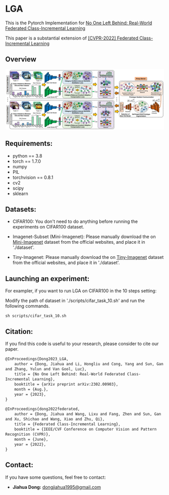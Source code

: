 # LGA

This is the Pytorch Implementation for [No One Left Behind: Real-World Federated Class-Incremental Learning](https://arxiv.org/abs/2302.00903)

This paper is a substantial extension of [[CVPR-2022] Federated Class-Incremental Learning](https://openaccess.thecvf.com/content/CVPR2022/html/Dong_Federated_Class-Incremental_Learning_CVPR_2022_paper.html)


## Overview
![image](https://github.com/JiahuaDong/LGA/blob/main/data/overview.png)

## Requirements:
* python == 3.8
* torch == 1.7.0
* numpy
* PIL
* torchvision == 0.8.1
* cv2
* scipy
* sklearn

## Datasets:
* CIFAR100: You don't need to do anything before running the experiments on CIFAR100 dataset.

* Imagenet-Subset (Mini-Imagenet): Please manually download the on [Mini-Imagenet](https://github.com/yaoyao-liu/mini-imagenet-tools) dataset from the official websites, and place it in './dataset'.

* Tiny-Imagenet: Please manually download the on [Tiny-Imagenet](https://github.com/seshuad/IMagenet) dataset from the official websites, and place it in './dataset'.
## Launching an experiment:

For exampler, if you want to run LGA on CIFAR100 in the 10 steps setting:

Modify the path of dataset in './scripts/cifar_task_10.sh' and run the following commands.

    sh scripts/cifar_task_10.sh
  
## Citation:

If you find this code is useful to your research, please consider to cite our paper.

```
@InProceedings{Dong2023_LGA,
    author = {Dong, Jiahua and Li, Hongliu and Cong, Yang and Sun, Gan and Zhang, Yulun and Van Gool, Luc},
    title = {No One Left Behind: Real-World Federated Class-Incremental Learning},
    booktitle = {arXiv preprint arXiv:2302.00903},
    month = {Aug.},
    year = {2023},
}
```

```
@InProceedings{dong2022federated,
    author = {Dong, Jiahua and Wang, Lixu and Fang, Zhen and Sun, Gan and Xu, Shichao and Wang, Xiao and Zhu, Qi},
    title = {Federated Class-Incremental Learning},
    booktitle = {IEEE/CVF Conference on Computer Vision and Pattern Recognition (CVPR)},
    month = {June},
    year = {2022},
}
```

## Contact:
If you have some questions, feel free to contact:
* **Jiahua Dong:** dongjiahua1995@gmail.com
